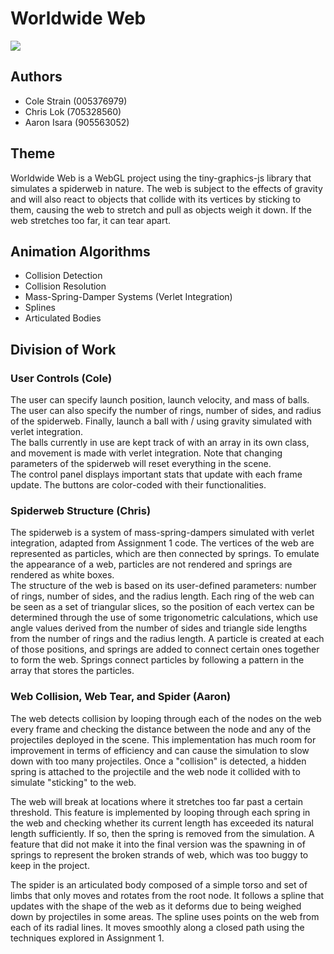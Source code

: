# Worldwide Web
![](images/demo.gif)

## Authors
- Cole Strain (005376979)
- Chris Lok (705328560)
- Aaron Isara (905563052)

## Theme
Worldwide Web is a WebGL project using the tiny-graphics-js library that simulates a spiderweb in nature. The web is subject to the effects of gravity and will also react to objects that collide with its vertices by sticking to them, causing the web to stretch and pull as objects weigh it down. If the web stretches too far, it can tear apart.

## Animation Algorithms
- Collision Detection
- Collision Resolution
- Mass-Spring-Damper Systems (Verlet Integration)
- Splines 
- Articulated Bodies

## Division of Work
### User Controls (Cole)
The user can specify launch position, launch velocity, and mass of balls. The user can also specify the number of rings, number of sides, and radius of the spiderweb. Finally, launch a ball with / using gravity simulated with verlet integration.\
The balls currently in use are kept track of with an array in its own class, and movement is made with verlet integration. Note that changing parameters of the spiderweb will reset everything in the scene.\
The control panel displays important stats that update with each frame update. The buttons are color-coded with their functionalities.

### Spiderweb Structure (Chris)
The spiderweb is a system of mass-spring-dampers simulated with verlet integration, adapted from Assignment 1 code. The vertices of the web are represented as particles, which are then connected by springs. To emulate the appearance of a web, particles are not rendered and springs are rendered as white boxes.\
The structure of the web is based on its user-defined parameters: number of rings, number of sides, and the radius length. Each ring of the web can be seen as a set of triangular slices, so the position of each vertex can be determined through the use of some trigonometric calculations, which use angle values derived from the number of sides and triangle side lengths from the number of rings and the radius length. A particle is created at each of those positions, and springs are added to connect certain ones together to form the web. Springs connect particles by following a pattern in the array that stores the particles.

### Web Collision, Web Tear, and Spider (Aaron)
The web detects collision by looping through each of the nodes on the web every frame and checking the distance between the node and any of the projectiles deployed in the scene. This implementation has much room for improvement in terms of efficiency and can cause the simulation to slow down with too many projectiles. Once a "collision" is detected, a hidden spring is attached to the projectile and the web node it collided with to simulate "sticking" to the web. 

The web will break at locations where it stretches too far past a certain threshold. This feature is implemented by looping through each spring in the web and checking whether its current length has exceeded its natural length sufficiently. If so, then the spring is removed from the simulation. A feature that did not make it into the final version was the spawning in of springs to represent the broken strands of web, which was too buggy to keep in the project.

The spider is an articulated body composed of a simple torso and set of limbs that only moves and rotates from the root node. It follows a spline that updates with the shape of the web as it deforms due to being weighed down by projectiles in some areas. The spline uses points on the web from each of its radial lines. It moves smoothly along a closed path using the techniques explored in Assignment 1.